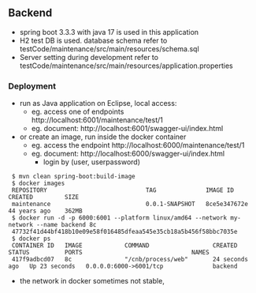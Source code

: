 ## Backend
- spring boot 3.3.3 with java 17 is used in this application
- H2 test DB is used. database schema refer to testCode/maintenance/src/main/resources/schema.sql
- Server setting during development refer to testCode/maintenance/src/main/resources/application.properties 

### Deployment
- run as Java application on Eclipse, local access:
   -  eg. access one of endpoints http://localhost:6001/maintenance/test/1
   -  eg. document: http://localhost:6001/swagger-ui/index.html
- or create an image, run inside the docker container
   - eg. access the endpoint http://localhost:6000/maintenance/test/1
   - eg. document: http://localhost:6000/swagger-ui/index.html
     - login by (user, userpassword)
 ```
  $ mvn clean spring-boot:build-image
  $ docker images 
  REPOSITORY                            TAG              IMAGE ID       CREATED         SIZE
  maintenance                           0.0.1-SNAPSHOT   8ce5e347672e   44 years ago    362MB
  $ docker run -d -p 6000:6001 --platform linux/amd64 --network my-network --name backend 8c
  47732f41d44bf418b10e09e58f016485dfeaa545e35cb18a5b456f58bbc7035e
  $ docker ps
  CONTAINER ID   IMAGE            COMMAND                  CREATED          STATUS          PORTS                               NAMES
  417f9adbcd07   8c               "/cnb/process/web"       24 seconds ago   Up 23 seconds   0.0.0.0:6000->6001/tcp              backend
 ```
  - the network in docker sometimes not stable, 

